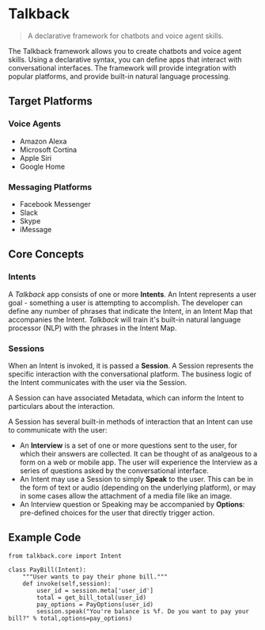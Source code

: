 # Talkback

> A declarative framework for chatbots and voice agent skills.

The Talkback framework allows you to create chatbots and voice agent skills. Using a declarative syntax, you can define apps that interact with conversational interfaces. The framework will provide integration with popular platforms, and provide built-in natural language processing.

## Target Platforms

### Voice Agents

* Amazon Alexa
* Microsoft Cortina
* Apple Siri
* Google Home

### Messaging Platforms

* Facebook Messenger
* Slack
* Skype
* iMessage

## Core Concepts

### Intents

A *Talkback* app consists of one or more **Intents**. An Intent represents a user goal - something a user is attempting to accomplish. The developer can define any number of phrases that indicate the Intent, in an Intent Map that accompanies the Intent. *Talkback* will train it's built-in natural language processor (NLP) with the phrases in the Intent Map.

### Sessions

When an Intent is invoked, it is passed a **Session**. A Session represents the specific interaction with the conversational platform. The business logic of the Intent communicates with the user via the Session.

A Session can have associated Metadata, which can inform the Intent to particulars about the interaction.

A Session has several built-in methods of interaction that an Intent can use to communicate with the user:

* An **Interview** is a set of one or more questions sent to the user, for which their answers are collected. It can be thought of as analgeous to a form on a web or mobile app. The user will experience the Interview as a series of questions asked by the conversational interface.
* An Intent may use a Session to simply **Speak** to the user. This can be in the form of text or audio (depending on the underlying platform), or may in some cases allow the attachment of a media file like an image.
* An Interview question or Speaking may be accompanied by **Options**: pre-defined choices for the user that directly trigger action.

## Example Code

	from talkback.core import Intent
	
	class PayBill(Intent):
	    """User wants to pay their phone bill."""
	    def invoke(self,session):
	        user_id = session.meta['user_id']
	        total = get_bill_total(user_id)
	        pay_options = PayOptions(user_id)
	        session.speak("You're balance is %f. Do you want to pay your bill?" % total,options=pay_options)



